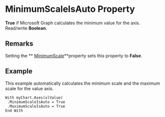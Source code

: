 
# MinimumScaleIsAuto Property

 **True** if Microsoft Graph calculates the minimum value for the axis. Read/write **Boolean**.


## Remarks

Setting the  ** [MinimumScale](4aca27ef-c1af-e74e-8ca5-6a3fc1aefaa2.md)**property sets this property to  **False**.


## Example

This example automatically calculates the minimum scale and the maximum scale for the value axis.


```
With myChart.Axes(xlValue) 
 .MinimumScaleIsAuto = True 
 .MaximumScaleIsAuto = True 
End With
```

